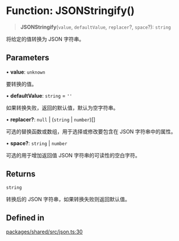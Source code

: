 # Function: JSONStringify()

> **JSONStringify**(`value`, `defaultValue`, `replacer`?, `space`?): `string`

将给定的值转换为 JSON 字符串。

## Parameters

• **value**: `unknown`

要转换的值。

• **defaultValue**: `string` = `''`

如果转换失败，返回的默认值，默认为空字符串。

• **replacer?**: `null` \| (`string` \| `number`)[]

可选的替换函数或数组，用于选择或修改要包含在 JSON 字符串中的属性。

• **space?**: `string` \| `number`

可选的用于增加返回值 JSON 字符串的可读性的空白字符。

## Returns

`string`

转换后的 JSON 字符串，如果转换失败则返回默认值。

## Defined in

[packages/shared/src/json.ts:30](https://github.com/yimoka/frontend/blob/b3e03ee786f624575c621abcdf4ca6391a862316/packages/shared/src/json.ts#L30)
